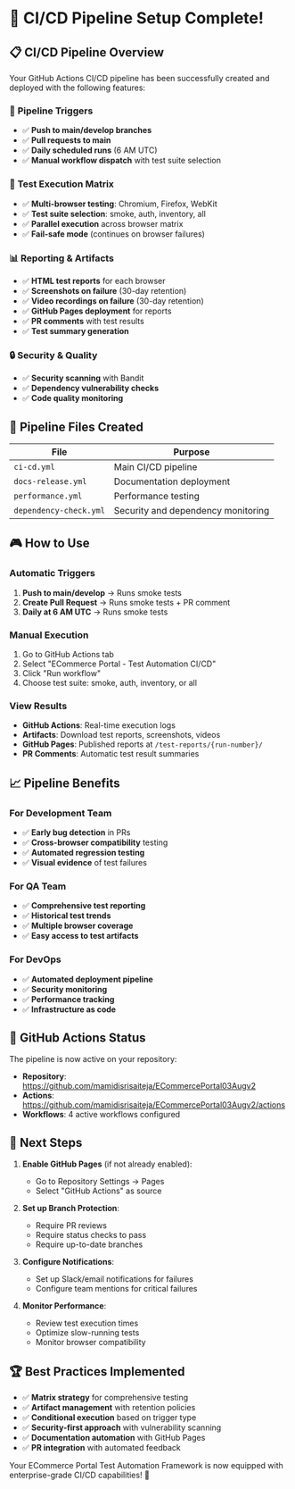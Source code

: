 # 🚀 CI/CD Pipeline Setup Complete!

## 📋 CI/CD Pipeline Overview

Your GitHub Actions CI/CD pipeline has been successfully created and deployed with the following features:

### 🎯 **Pipeline Triggers**
- ✅ **Push to main/develop branches**
- ✅ **Pull requests to main**
- ✅ **Daily scheduled runs** (6 AM UTC)
- ✅ **Manual workflow dispatch** with test suite selection

### 🧪 **Test Execution Matrix**
- ✅ **Multi-browser testing**: Chromium, Firefox, WebKit
- ✅ **Test suite selection**: smoke, auth, inventory, all
- ✅ **Parallel execution** across browser matrix
- ✅ **Fail-safe mode** (continues on browser failures)

### 📊 **Reporting & Artifacts**
- ✅ **HTML test reports** for each browser
- ✅ **Screenshots on failure** (30-day retention)
- ✅ **Video recordings on failure** (30-day retention)
- ✅ **GitHub Pages deployment** for reports
- ✅ **PR comments** with test results
- ✅ **Test summary generation**

### 🔒 **Security & Quality**
- ✅ **Security scanning** with Bandit
- ✅ **Dependency vulnerability checks**
- ✅ **Code quality monitoring**

## 🔧 **Pipeline Files Created**

| File | Purpose |
|------|---------|
| `ci-cd.yml` | Main CI/CD pipeline |
| `docs-release.yml` | Documentation deployment |
| `performance.yml` | Performance testing |
| `dependency-check.yml` | Security and dependency monitoring |

## 🎮 **How to Use**

### **Automatic Triggers**
1. **Push to main/develop** → Runs smoke tests
2. **Create Pull Request** → Runs smoke tests + PR comment
3. **Daily at 6 AM UTC** → Runs smoke tests

### **Manual Execution**
1. Go to GitHub Actions tab
2. Select "ECommerce Portal - Test Automation CI/CD"
3. Click "Run workflow"
4. Choose test suite: smoke, auth, inventory, or all

### **View Results**
- **GitHub Actions**: Real-time execution logs
- **Artifacts**: Download test reports, screenshots, videos
- **GitHub Pages**: Published reports at `/test-reports/{run-number}/`
- **PR Comments**: Automatic test result summaries

## 📈 **Pipeline Benefits**

### **For Development Team**
- ✅ **Early bug detection** in PRs
- ✅ **Cross-browser compatibility** testing
- ✅ **Automated regression testing**
- ✅ **Visual evidence** of test failures

### **For QA Team**
- ✅ **Comprehensive test reporting**
- ✅ **Historical test trends**
- ✅ **Multiple browser coverage**
- ✅ **Easy access to test artifacts**

### **For DevOps**
- ✅ **Automated deployment pipeline**
- ✅ **Security monitoring**
- ✅ **Performance tracking**
- ✅ **Infrastructure as code**

## 🔗 **GitHub Actions Status**

The pipeline is now active on your repository:
- **Repository**: https://github.com/mamidisrisaiteja/ECommercePortal03Augv2
- **Actions**: https://github.com/mamidisrisaiteja/ECommercePortal03Augv2/actions
- **Workflows**: 4 active workflows configured

## 🎯 **Next Steps**

1. **Enable GitHub Pages** (if not already enabled):
   - Go to Repository Settings → Pages
   - Select "GitHub Actions" as source

2. **Set up Branch Protection**:
   - Require PR reviews
   - Require status checks to pass
   - Require up-to-date branches

3. **Configure Notifications**:
   - Set up Slack/email notifications for failures
   - Configure team mentions for critical failures

4. **Monitor Performance**:
   - Review test execution times
   - Optimize slow-running tests
   - Monitor browser compatibility

## 🏆 **Best Practices Implemented**

- ✅ **Matrix strategy** for comprehensive testing
- ✅ **Artifact management** with retention policies
- ✅ **Conditional execution** based on trigger type
- ✅ **Security-first approach** with vulnerability scanning
- ✅ **Documentation automation** with GitHub Pages
- ✅ **PR integration** with automated feedback

Your ECommerce Portal Test Automation Framework is now equipped with enterprise-grade CI/CD capabilities! 🚀
